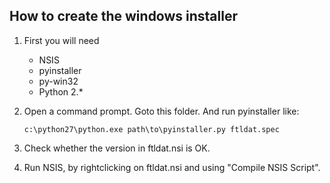 How to create the windows installer
-----------------------------------

1. First you will need
   
   *  NSIS
   *  pyinstaller
   *  py-win32
   *  Python 2.*
   
2. Open a command prompt.  Goto this folder.  And run pyinstaller like:
   
       c:\python27\python.exe path\to\pyinstaller.py ftldat.spec
   
4. Check whether the version in ftldat.nsi is OK.
3. Run NSIS, by rightclicking on ftldat.nsi and using "Compile NSIS Script".
